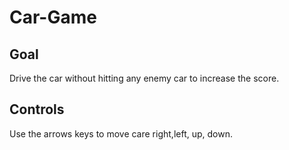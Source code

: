 # Car-Game

## Goal
Drive the car without hitting any enemy car to increase the score.

## Controls
Use the arrows keys to move care right,left, up, down.

